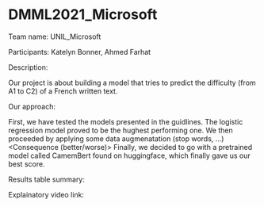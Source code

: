# DMML2021_Microsoft

Team name: UNIL_Microsoft

Participants: Katelyn Bonner, Ahmed Farhat

Description: 

Our project is about building a model that tries to predict the difficulty (from A1 to C2) of a French written text.

Our approach:

First, we have tested the models presented in the guidlines. The logistic regression model proved to be the hughest performing one.
We then proceeded by applying some data augmenatation (stop words, ...) <Consequence (better/worse)>
Finally, we decided to go with a pretrained model called CamemBert found on huggingface, which finally gave us our best score.

Results table summary:

Explainatory video link:
